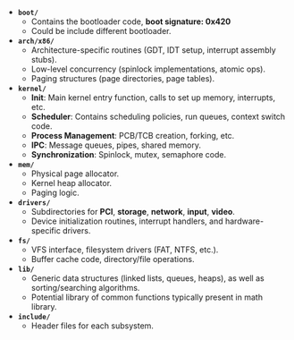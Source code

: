    - **`boot/`**  
     - Contains the bootloader code, **boot signature: 0x420**
     - Could be include different bootloader. 
   - **`arch/x86/`**  
     - Architecture-specific routines (GDT, IDT setup, interrupt assembly stubs).  
     - Low-level concurrency (spinlock implementations, atomic ops).  
     - Paging structures (page directories, page tables).
   - **`kernel/`**  
     - **Init**: Main kernel entry function, calls to set up memory, interrupts, etc.  
     - **Scheduler**: Contains scheduling policies, run queues, context switch code.  
     - **Process Management**: PCB/TCB creation, forking, etc.  
     - **IPC**: Message queues, pipes, shared memory.  
     - **Synchronization**: Spinlock, mutex, semaphore code.  
   - **`mem/`**  
     - Physical page allocator.  
     - Kernel heap allocator.  
     - Paging logic.  
   - **`drivers/`**  
     - Subdirectories for **PCI**, **storage**, **network**, **input**, **video**.  
     - Device initialization routines, interrupt handlers, and hardware-specific drivers.  
   - **`fs/`**  
     - VFS interface, filesystem drivers (FAT, NTFS, etc.).  
     - Buffer cache code, directory/file operations.  
   - **`lib/`**  
     - Generic data structures (linked lists, queues, heaps), as well as sorting/searching algorithms.  
     - Potential library of common functions typically present in math library.
   - **`include/`**  
     - Header files for each subsystem.  
    
